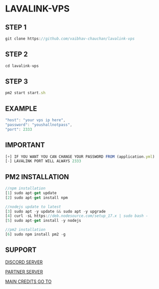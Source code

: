 # LAVALINK-VPS

## STEP 1
```js
git clone https://github.com/vaibhav-chauchan/lavalink-vps
```

## STEP 2
```js
cd lavalink-vps
```

## STEP 3 
```js
pm2 start start.sh
```

## EXAMPLE
```js
"host": "your vps ip here",
"password": "youshallnotpass",
"port": 2333
```

## IMPORTANT
```js
[+] IF YOU WANT YOU CAN CHANGE YOUR PASSWORD FROM (application.yml)
[-] LAVALINK PORT WILL ALWAYS 2333
```

## PM2 INSTALLATION
```js
//npm installation
[1] sudo apt-get update
[2] sudo apt-get install npm

//nodejs update to latest
[3] sudo apt -y update && sudo apt -y upgrade
[4] curl -sL https://deb.nodesource.com/setup_17.x | sudo bash -
[5] sudo apt-get install -y nodejs

//pm2 installation
[6] sudo npm install pm2 -g
```

## SUPPORT
[DISCORD SERVER](https://discord.gg/hvVHaeu4n9)

[PARTNER SERVER](https://discord.gg/QyZCbwBWMe)

[MAIN CREDITS GO TO](https://github.com/freyacodes/Lavalink/tree/3.4)
